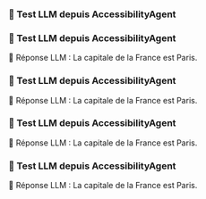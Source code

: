 ### 🧪 Test LLM depuis AccessibilityAgent
### 🧪 Test LLM depuis AccessibilityAgent
🔁 Réponse LLM : La capitale de la France est Paris.
### 🧪 Test LLM depuis AccessibilityAgent
🔁 Réponse LLM : La capitale de la France est Paris.
### 🧪 Test LLM depuis AccessibilityAgent
🔁 Réponse LLM : La capitale de la France est Paris.
### 🧪 Test LLM depuis AccessibilityAgent
🔁 Réponse LLM : La capitale de la France est Paris.
